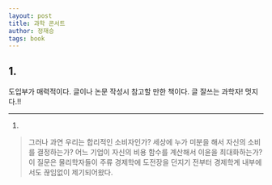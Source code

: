```yaml
---
layout: post
title: 과학 콘서트
author: 정재승
tags: book
---
```


## 1.
도입부가 매력적이다. 글이나 논문 작성시 참고할 만한 책이다. 글 잘쓰는 과학자! 멋지다.!!

----

1. 
> 그러나 과연 우리는 합리적인 소비자인가? 세상에 누가 미분을 해서 자신의 소비를 결정하는가? 어느 기업이 자신의 비용 함수를 계산해서 이윤을 최대화하는가? 이 질문은 물리학자들이 주류 경제학에 도전장을 던지기 전부터 경제학계 내부에서도 끊임없이 제기되어왔다.